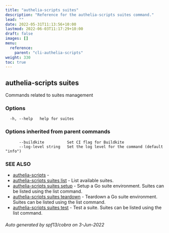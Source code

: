 ```yaml
---
title: "authelia-scripts suites"
description: "Reference for the authelia-scripts suites command."
lead: ""
date: 2022-05-31T11:13:56+10:00
lastmod: 2022-06-03T11:17:29+10:00
draft: false
images: []
menu:
  reference:
    parent: "cli-authelia-scripts"
weight: 330
toc: true
---
```


## authelia-scripts suites

Commands related to suites management

### Options

```
  -h, --help   help for suites
```

### Options inherited from parent commands

```
      --buildkite          Set CI flag for Buildkite
      --log-level string   Set the log level for the command (default "info")
```

### SEE ALSO

* [authelia-scripts](authelia-scripts.md)	 - 
* [authelia-scripts suites list](authelia-scripts_suites_list.md)	 - List available suites.
* [authelia-scripts suites setup](authelia-scripts_suites_setup.md)	 - Setup a Go suite environment. Suites can be listed using the list command.
* [authelia-scripts suites teardown](authelia-scripts_suites_teardown.md)	 - Teardown a Go suite environment. Suites can be listed using the list command.
* [authelia-scripts suites test](authelia-scripts_suites_test.md)	 - Test a suite. Suites can be listed using the list command.

###### Auto generated by spf13/cobra on 3-Jun-2022

